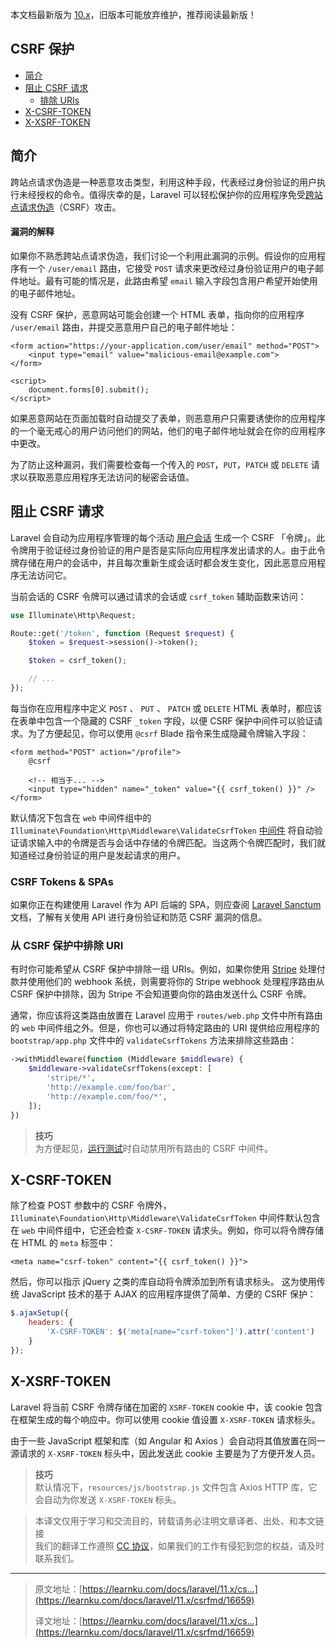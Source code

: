 本文档最新版为 [10.x](https://learnku.com/docs/laravel/10.x)，旧版本可能放弃维护，推荐阅读最新版！

## CSRF 保护

+   [简介](#csrf-introduction)
+   [阻止 CSRF 请求](#preventing-csrf-requests)
    +   [排除 URIs](#csrf-excluding-uris)
+   [X-CSRF-TOKEN](#csrf-x-csrf-token)
+   [X-XSRF-TOKEN](#csrf-x-xsrf-token)

## 简介

跨站点请求伪造是一种恶意攻击类型，利用这种手段，代表经过身份验证的用户执行未经授权的命令。值得庆幸的是，Laravel 可以轻松保护你的应用程序免受[跨站点请求伪造](https://en.wikipedia.org/wiki/Cross-site_request_forgery)（CSRF）攻击。

#### 漏洞的解释

如果你不熟悉跨站点请求伪造，我们讨论一个利用此漏洞的示例。假设你的应用程序有一个 `/user/email` 路由，它接受 `POST` 请求来更改经过身份验证用户的电子邮件地址。最有可能的情况是，此路由希望 `email` 输入字段包含用户希望开始使用的电子邮件地址。

没有 CSRF 保护，恶意网站可能会创建一个 HTML 表单，指向你的应用程序 `/user/email` 路由，并提交恶意用户自己的电子邮件地址：

```blade
<form action="https://your-application.com/user/email" method="POST">
    <input type="email" value="malicious-email@example.com">
</form>

<script>
    document.forms[0].submit();
</script>
```

如果恶意网站在页面加载时自动提交了表单，则恶意用户只需要诱使你的应用程序的一个毫无戒心的用户访问他们的网站，他们的电子邮件地址就会在你的应用程序中更改。

为了防止这种漏洞，我们需要检查每一个传入的 `POST`，`PUT`，`PATCH` 或 `DELETE` 请求以获取恶意应用程序无法访问的秘密会话值。

## 阻止 CSRF 请求

Laravel 会自动为应用程序管理的每个活动 [用户会话](https://learnku.com/docs/laravel/11.x/sessionmd) 生成一个 CSRF 「令牌」。此令牌用于验证经过身份验证的用户是否是实际向应用程序发出请求的人。由于此令牌存储在用户的会话中，并且每次重新生成会话时都会发生变化，因此恶意应用程序无法访问它。

当前会话的 CSRF 令牌可以通过请求的会话或 `csrf_token` 辅助函数来访问：

```php
use Illuminate\Http\Request;

Route::get('/token', function (Request $request) {
    $token = $request->session()->token();

    $token = csrf_token();

    // ...
});
```

每当你在应用程序中定义 `POST` 、 `PUT` 、 `PATCH` 或 `DELETE` HTML 表单时，都应该在表单中包含一个隐藏的 CSRF `_token` 字段，以便 CSRF 保护中间件可以验证请求。为了方便起见，你可以使用 `@csrf` Blade 指令来生成隐藏令牌输入字段：

```blade
<form method="POST" action="/profile">
    @csrf

    <!-- 相当于... -->
    <input type="hidden" name="_token" value="{{ csrf_token() }}" />
</form>
```

默认情况下包含在 `web` 中间件组中的 `Illuminate\Foundation\Http\Middleware\ValidateCsrfToken` [中间件](https://learnku.com/docs/laravel/11.x/middlewaremd) 将自动验证请求输入中的令牌是否与会话中存储的令牌匹配。当这两个令牌匹配时，我们就知道经过身份验证的用户是发起请求的用户。

### CSRF Tokens & SPAs

如果你正在构建使用 Laravel 作为 API 后端的 SPA，则应查阅 [Laravel Sanctum](https://learnku.com/docs/laravel/11.x/sanctummd) 文档，了解有关使用 API 进行身份验证和防范 CSRF 漏洞的信息。

### 从 CSRF 保护中排除 URI

有时你可能希望从 CSRF 保护中排除一组 URIs。例如，如果你使用 [Stripe](https://stripe.com/) 处理付款并使用他们的 webhook 系统，则需要将你的 Stripe webhook 处理程序路由从 CSRF 保护中排除，因为 Stripe 不会知道要向你的路由发送什么 CSRF 令牌。

通常，你应该将这类路由放置在 Laravel 应用于 `routes/web.php` 文件中所有路由的 `web` 中间件组之外。但是，你也可以通过将特定路由的 URI 提供给应用程序的 `bootstrap/app.php` 文件中的 `validateCsrfTokens` 方法来排除这些路由：

```php
->withMiddleware(function (Middleware $middleware) {
    $middleware->validateCsrfTokens(except: [
        'stripe/*',
        'http://example.com/foo/bar',
        'http://example.com/foo/*',
    ]);
})
```

> **技巧**  
> 为方便起见，[运行测试](https://learnku.com/docs/laravel/11.x/testingmd)时自动禁用所有路由的 CSRF 中间件。

## X-CSRF-TOKEN

除了检查 POST 参数中的 CSRF 令牌外，`Illuminate\Foundation\Http\Middleware\ValidateCsrfToken` 中间件默认包含在 `web` 中间件组中，它还会检查 `X-CSRF-TOKEN` 请求头。例如，你可以将令牌存储在 HTML 的 `meta` 标签中：

```blade
<meta name="csrf-token" content="{{ csrf_token() }}">
```

然后，你可以指示 jQuery 之类的库自动将令牌添加到所有请求标头。 这为使用传统 JavaScript 技术的基于 AJAX 的应用程序提供了简单、方便的 CSRF 保护：

```js
$.ajaxSetup({
    headers: {
        'X-CSRF-TOKEN': $('meta[name="csrf-token"]').attr('content')
    }
});
```

## X-XSRF-TOKEN

Laravel 将当前 CSRF 令牌存储在加密的 `XSRF-TOKEN` cookie 中，该 cookie 包含在框架生成的每个响应中。你可以使用 cookie 值设置 `X-XSRF-TOKEN` 请求标头。

由于一些 JavaScript 框架和库（如 Angular 和 Axios ）会自动将其值放置在同一源请求的 `X-XSRF-TOKEN` 标头中，因此发送此 cookie 主要是为了方便开发人员。

> **技巧**  
> 默认情况下，`resources/js/bootstrap.js` 文件包含 Axios HTTP 库，它会自动为你发送 `X-XSRF-TOKEN` 标头。

> 本译文仅用于学习和交流目的，转载请务必注明文章译者、出处、和本文链接  
> 我们的翻译工作遵照 [CC 协议](https://learnku.com/docs/guide/cc4.0/6589)，如果我们的工作有侵犯到您的权益，请及时联系我们。

* * *

> 原文地址：[https://learnku.com/docs/laravel/11.x/cs...](https://learnku.com/docs/laravel/11.x/csrfmd/16659)
> 
> 译文地址：[https://learnku.com/docs/laravel/11.x/cs...](https://learnku.com/docs/laravel/11.x/csrfmd/16659)